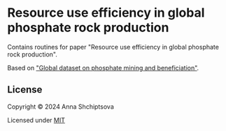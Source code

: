 # Resource use efficiency in global phosphate rock production

Contains routines for paper "Resource use efficiency in global phosphate rock production".

Based on ["Global dataset on phosphate mining and beneficiation"](https://github.com/shchipts/phosphate-rock.git).

## License

Copyright © 2024 Anna Shchiptsova

Licensed under [MIT](http://opensource.org/licenses/MIT)
